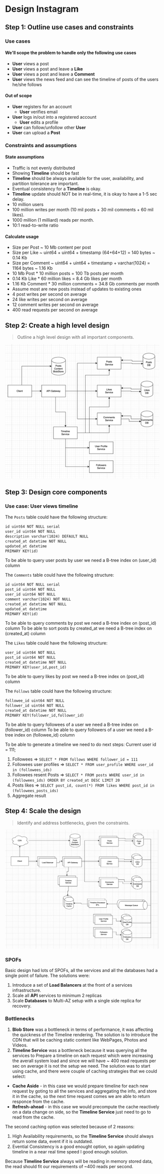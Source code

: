 # Design Instagram

## Step 1: Outline use cases and constraints

### Use cases

#### We'll scope the problem to handle only the following use cases

* **User** views a post 
* **User** views a post and leave a **Like**
* **User** views a post and leave a **Comment**
* **User** views the news feed and can see the timeline of posts of the users he/she follows

#### Out of scope

* **User** registers for an account
    * **User** verifies email
* **User** logs in/out into a registered account
    * **User** edits a profile
* **User** can follow/unfollow other **User**
* **User** can upload a **Post**

### Constraints and assumptions

#### State assumptions

* Traffic is not evenly distributed
* Showing **Timeline** should be fast
* **Timeline** should be always available for the user, availability, and partition tolerance are important.
* Eventual consistency for a **Timeline** is okay.
* **Timeline** update should NOT be in real-time, it is okay to have a 1-5 sec delay.
* 10 million users
* 100 million writes per month (10 mil posts + 30 mil comments + 60 mil likes).
* 1000 million (1 milliard) reads per month.
* 10:1 read-to-write ratio

#### Calculate usage

* Size per Post ~ 10 Mb content per post
* Size per Like ~ uint64 + uint64 + timestamp (64+64+12) = 140 bytes ~ 0.14 Kb
* Size per Comment ~ uint64 + uint64 + timestamp + varchar(1024) = 1164 bytes ~ 1.16 Kb
* 10 Mb Post * 10 million posts         = 100 Tb posts per month
* 0.14 Kb Like * 60 million likes       = 8.4 Gb likes per month
* 1.16 Kb Comment * 30 million comments = 34.8 Gb comments per month
* Assume most are new posts instead of updates to existing ones
* 4 post writes per second on average
* 24 like writes per second on average
* 12 comment writes per second on average
* 400 read requests per second on average

## Step 2: Create a high level design

> Outline a high level design with all important components.

![Imgur](Basic-Insta-Design.png)

## Step 3: Design core components

### Use case: User views timeline

The `Posts` table could have the following structure:

```
id uint64 NOT NULL serial
user_id uint64 NOT NULL
description varchar(1024) DEFAULT NULL
created_at datetime NOT NULL
updated_at datetime
PRIMARY KEY(id)
```
To be able to query user posts by user we need a B-tree index on (user_id) column

The `Comments` table could have the following structure:

```
id uint64 NOT NULL serial
post_id uint64 NOT NULL
user_id uint64 NOT NULL
comment varchar(1024) NOT NULL
created_at datetime NOT NULL
updated_at datetime
PRIMARY KEY(id)
```
To be able to query comments by post we need a B-tree index on (post_id) column
To be able to sort posts by created_at we need a B-tree index on (created_at) column

The `Likes` table could have the following structure:

```
user_id uint64 NOT NULL
post_id uint64 NOT NULL
created_at datetime NOT NULL
PRIMARY KEY(user_id,post_id)
```
To be able to query likes by post we need a B-tree index on (post_id) column

The `Follows` table could have the following structure:

```
followee_id uint64 NOT NULL
follower_id uint64 NOT NULL
created_at datetime NOT NULL
PRIMARY KEY(follower_id,follower_id)
```

To be able to query followees of a user we need a B-tree index on (follower_id) column
To be able to query followers of a user we need a B-tree index on (followee_id) column

To be able to generate a timeline we need to do next steps:
Current user id = 111;
1) Followees => `SELECT * FROM follows WHERE follower_id = 111`
2) Followees user profiles => `SELECT * FROM user_profile WHERE user_id in (followees_ids)`
3) Followees resent Posts => `SELECT * FROM posts WHERE user_id in (followees_ids) ORDER BY created_at DESC LIMIT 20`
4) Posts likes => `SELECT post_id, count(*) FROM likes WHERE post_id in (followees_posts_ids)`
6) Aggregate result

## Step 4: Scale the design

> Identify and address bottlenecks, given the constraints.

![Imgur](Final-Design.png)

### SPOFs

Basic design had lots of SPOFs, all the services and all the databases had a single point of failure.
The solutions were:
1) Introduce a set of **Load Balancers** at the front of a services infrastructure.
2) Scale all **API** services to minimum 2 replicas
3) Scale **Databases** to Multi-AZ setup with a single side replica for recovery.

### Bottlenecks

1) **Blob Store** was a bottleneck in terms of performance, it was affecting the quickness of the Timeline rendering.
The solution is to introduce the CDN that will be caching static content like WebPages, Photos and Videos.
2) **Timeline Service** was a bottleneck because it was querying all the services to Prepare a timeline on each request which were increasing the averall system load and since we will have ~ 400 read requests per sec on average it is not the setup we need.
The solution was to start using cache, and there were couple of caching strategies that we could select:
* **Cache Aside** - in this case we would prepare timeline for each new request by goting to all the services and aggregating the info, and store it in the cache, so the next time request comes we are able to return responce from the cache.
* **Refresh-ahead** - in this case we would precompute the cache reactively on a data change on side, so the **Timeline Service** just need to go to read from the cache.

The second caching option was selected because of 2 reasons:
1) High Availability requirements, so the **Timeline Service** should always return some data, event if it is outdated.
2) Evential Consistency is a good enought option, so again updating timeline in a near real time speed I good enough solution.

Because **Timeline Service** always will be reading in memory stored data, the read should fit our requirements of ~400 reads per second.
